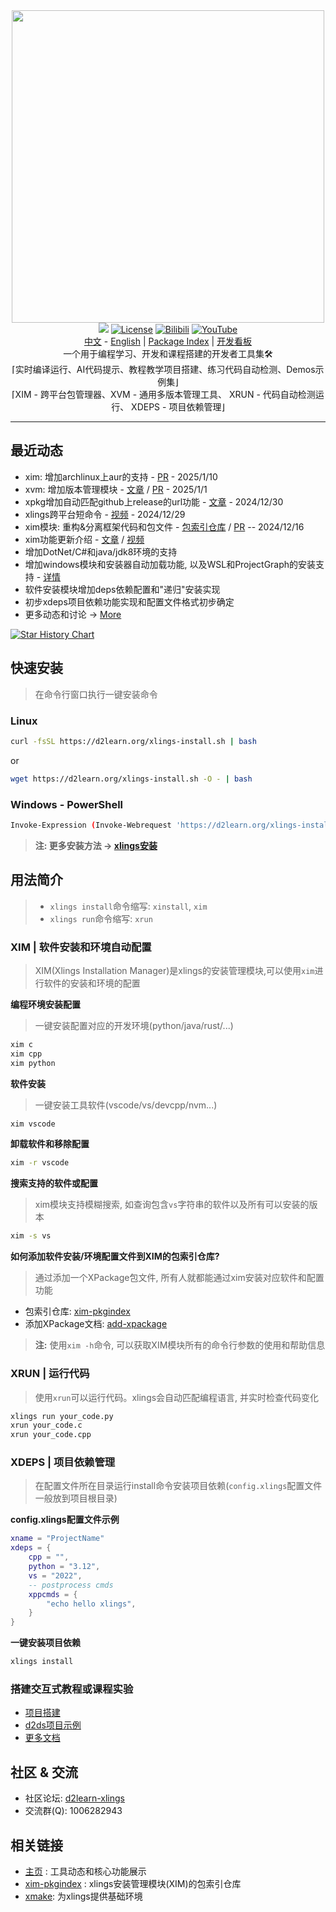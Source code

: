 <div align=center><img width="500" src="https://d2learn.org/xlings/xlings-install.gif"></div>

<div align="center">
  <a href="https://forum.d2learn.org/category/9/xlings" target="_blank"><img src="https://img.shields.io/badge/Forum-xlings-blue" /></a>
  <a href="https://d2learn.org" target="_blank"><img src="https://img.shields.io/badge/License-Apache2.0-success" alt="License"></a>
  <a href="https://www.bilibili.com/video/BV1d2DZYsErF" target="_blank"><img src="https://img.shields.io/badge/Video-bilibili-teal" alt="Bilibili"></a>
  <a href="https://youtu.be/uN4amaIAkZ0?si=MpZ6GfLHQoZRmNqc" target="_blank"><img src="https://img.shields.io/badge/Video-YouTube-red" alt="YouTube"></a>
</div>

<div align="center">
  <a href="README.md" target="_blank">中文</a>
  -
  <a href="README.en.md" target="_blank">English</a>
  |
  <a href="https://github.com/d2learn/xim-pkgindex" target="_blank">Package Index</a>
  |
  <a href="https://github.com/orgs/d2learn/projects/5" target="_blank">开发看板</a>
</div>

<div align=center>一个用于编程学习、开发和课程搭建的开发者工具集🛠️</div>
<div align=center>⌈实时编译运行、AI代码提示、教程教学项目搭建、练习代码自动检测、Demos示例集⌋</div>
<div align=center>⌈XIM - 跨平台包管理器、XVM - 通用多版本管理工具、 XRUN - 代码自动检测运行、 XDEPS - 项目依赖管理⌋</div>

---

## 最近动态

- xim: 增加archlinux上aur的支持 - [PR](https://github.com/d2learn/xlings/pull/67) - 2025/1/10
- xvm: 增加版本管理模块 - [文章](https://forum.d2learn.org/topic/62) / [PR](https://github.com/d2learn/xlings/pull/60) - 2025/1/1
- xpkg增加自动匹配github上release的url功能 - [文章](http://forum.d2learn.org/post/208) - 2024/12/30
- xlings跨平台短命令 - [视频](https://www.bilibili.com/video/BV1dH6sYKEdB) - 2024/12/29
- xim模块: 重构&分离框架代码和包文件 - [包索引仓库](https://github.com/d2learn/xim-pkgindex) / [PR](https://github.com/d2learn/xlings/pull/49) -- 2024/12/16
- xim功能更新介绍 - [文章](https://forum.d2learn.org/topic/48) / [视频](https://www.bilibili.com/video/BV1ejzvY4Eg7/?share_source=copy_web&vd_source=2ab9f3bdf795fb473263ee1fc1d268d0)
- 增加DotNet/C#和java/jdk8环境的支持
- 增加windows模块和安装器自动加载功能, 以及WSL和ProjectGraph的安装支持 - [详情](http://forum.d2learn.org/post/96)
- 软件安装模块增加deps依赖配置和"递归"安装实现
- 初步xdeps项目依赖功能实现和配置文件格式初步确定
- 更多动态和讨论 -> [More](https://forum.d2learn.org/category/9/xlings)

[![Star History Chart](https://api.star-history.com/svg?repos=d2learn/xlings,d2learn/xim-pkgindex&type=Date)](https://star-history.com/#d2learn/xlings&d2learn/xim-pkgindex&Date)

## 快速安装

> 在命令行窗口执行一键安装命令

### Linux

```bash
curl -fsSL https://d2learn.org/xlings-install.sh | bash
```

or

```bash
wget https://d2learn.org/xlings-install.sh -O - | bash
```

### Windows - PowerShell

```bash
Invoke-Expression (Invoke-Webrequest 'https://d2learn.org/xlings-install.ps1.txt' -UseBasicParsing).Content
```

> **注: 更多安装方法 -> [xlings安装](https://d2learn.github.io/docs/xlings/chapter_1.html)**

## 用法简介

> - `xlings install`命令缩写: `xinstall`, `xim`
> - `xlings run`命令缩写: `xrun`

### XIM | 软件安装和环境自动配置

> XIM(Xlings Installation Manager)是xlings的安装管理模块,可以使用`xim`进行软件的安装和环境的配置

**编程环境安装配置**

> 一键安装配置对应的开发环境(python/java/rust/...)

```bash
xim c
xim cpp
xim python
```

**软件安装**

> 一键安装工具软件(vscode/vs/devcpp/nvm...)

```bash
xim vscode
```

**卸载软件和移除配置**

```bash
xim -r vscode
```

**搜索支持的软件或配置**

> xim模块支持模糊搜索, 如查询包含`vs`字符串的软件以及所有可以安装的版本

```bash
xim -s vs
```

**如何添加软件安装/环境配置文件到XIM的包索引仓库?**

> 通过添加一个XPackage包文件, 所有人就都能通过xim安装对应软件和配置功能

- 包索引仓库: [xim-pkgindex](https://github.com/d2learn/xim-pkgindex)
- 添加XPackage文档: [add-xpackage](https://github.com/d2learn/xim-pkgindex/blob/main/docs/add-xpackage.md)

> **注:** 使用`xim -h`命令, 可以获取XIM模块所有的命令行参数的使用和帮助信息

### XRUN | 运行代码

> 使用`xrun`可以运行代码。xlings会自动匹配编程语言, 并实时检查代码变化

```bash
xlings run your_code.py
xrun your_code.c
xrun your_code.cpp
```

### XDEPS | 项目依赖管理

> 在配置文件所在目录运行install命令安装项目依赖(`config.xlings`配置文件一般放到项目根目录)

**config.xlings配置文件示例**

```lua
xname = "ProjectName"
xdeps = {
    cpp = "",
    python = "3.12",
    vs = "2022",
    -- postprocess cmds
    xppcmds = {
        "echo hello xlings",
    }
}
```

**一键安装项目依赖**

```bash
xlings install
```

### 搭建交互式教程或课程实验

- [项目搭建](https://d2learn.github.io/docs/xlings/chapter_3.html)
- [d2ds项目示例](https://github.com/d2learn/d2ds)
- [更多文档](https://d2learn.org/docs/xlings/chapter_0.html)

## 社区 & 交流

- 社区论坛: [d2learn-xlings](https://forum.d2learn.org/category/9/xlings)
- 交流群(Q): 1006282943

## 相关链接

- [主页](https://d2learn.org/xlings) : 工具动态和核心功能展示
- [xim-pkgindex](https://github.com/d2learn/xim-pkgindex) : xlings安装管理模块(XIM)的包索引仓库
- [xmake](https://github.com/xmake-io/xmake): 为xlings提供基础环境